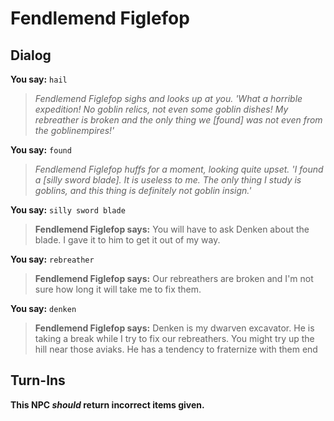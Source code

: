 # Fendlemend Figlefop


## Dialog

**You say:** `hail`



>*Fendlemend Figlefop sighs and looks up at you. 'What a horrible expedition! No goblin relics, not even some goblin dishes! My rebreather is broken and the only thing we [found] was not even from the goblinempires!'*

**You say:** `found`



>*Fendlemend Figlefop huffs for a moment, looking quite upset. 'I found a [silly sword blade]. It is useless to me. The only thing I study is goblins, and this thing is definitely not goblin insign.'*

**You say:** `silly sword blade`



>**Fendlemend Figlefop says:** You will have to ask Denken about the blade. I gave it to him to get it out of my way.

**You say:** `rebreather`



>**Fendlemend Figlefop says:** Our rebreathers are broken and I'm not sure how long it will take me to fix them.

**You say:** `denken`



>**Fendlemend Figlefop says:** Denken is my dwarven excavator.  He is taking a break while I try to fix our rebreathers.  You might try up the hill near those aviaks.  He has a tendency to fraternize with them
end



## Turn-Ins



**This NPC *should* return incorrect items given.**
 




